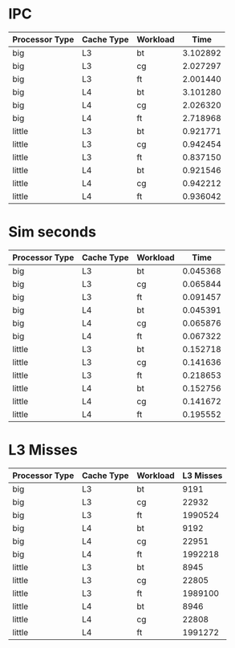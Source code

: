 # IPC
| Processor Type | Cache Type | Workload | Time     |
|----------------|------------|----------|----------|
| big            | L3         | bt       | 3.102892 |
| big            | L3         | cg       | 2.027297 |
| big            | L3         | ft       | 2.001440 |
| big            | L4         | bt       | 3.101280 |
| big            | L4         | cg       | 2.026320 |
| big            | L4         | ft       | 2.718968 |
| little         | L3         | bt       | 0.921771 |
| little         | L3         | cg       | 0.942454 |
| little         | L3         | ft       | 0.837150 |
| little         | L4         | bt       | 0.921546 |
| little         | L4         | cg       | 0.942212 |
| little         | L4         | ft       | 0.936042 |

# Sim seconds
| Processor Type | Cache Type | Workload | Time     |
|----------------|------------|----------|----------|
| big            | L3         | bt       | 0.045368 |
| big            | L3         | cg       | 0.065844 |
| big            | L3         | ft       | 0.091457 |
| big            | L4         | bt       | 0.045391 |
| big            | L4         | cg       | 0.065876 |
| big            | L4         | ft       | 0.067322 |
| little         | L3         | bt       | 0.152718 |
| little         | L3         | cg       | 0.141636 |
| little         | L3         | ft       | 0.218653 |
| little         | L4         | bt       | 0.152756 |
| little         | L4         | cg       | 0.141672 |
| little         | L4         | ft       | 0.195552 |

# L3 Misses
| Processor Type | Cache Type | Workload | L3 Misses |
|----------------|------------|----------|---------|
| big            | L3         | bt       | 9191    |
| big            | L3         | cg       | 22932   |
| big            | L3         | ft       | 1990524 |
| big            | L4         | bt       | 9192    |
| big            | L4         | cg       | 22951   |
| big            | L4         | ft       | 1992218 |
| little         | L3         | bt       | 8945    |
| little         | L3         | cg       | 22805   |
| little         | L3         | ft       | 1989100 |
| little         | L4         | bt       | 8946    |
| little         | L4         | cg       | 22808   |
| little         | L4         | ft       | 1991272 |

